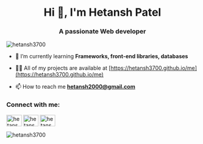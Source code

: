 <h1 align="center">Hi 👋, I'm Hetansh Patel</h1>
<h3 align="center">A passionate Web developer</h3>

<p align="left"> <img src="https://komarev.com/ghpvc/?username=hetansh3700&label=Profile%20views&color=0e75b6&style=flat" alt="hetansh3700" /> </p>

- 🌱 I’m currently learning **Frameworks, front-end libraries, databases**

- 👨‍💻 All of my projects are available at [https://hetansh3700.github.io/me](https://hetansh3700.github.io/me)

- 📫 How to reach me **hetansh2000@gmail.com**

<h3 align="left">Connect with me:</h3>
<p align="left">
<a href="https://linkedin.com/in/hetansh-patel-340b171b1" target="blank"><img align="center" src="https://raw.githubusercontent.com/rahuldkjain/github-profile-readme-generator/master/src/images/icons/Social/linked-in-alt.svg" alt="hetansh-patel-340b171b1" height="30" width="40" /></a>
<a href="https://fb.com/hetansh patel" target="blank"><img align="center" src="https://raw.githubusercontent.com/rahuldkjain/github-profile-readme-generator/master/src/images/icons/Social/facebook.svg" alt="hetansh patel" height="30" width="40" /></a>
<a href="https://instagram.com/hetansh2000" target="blank"><img align="center" src="https://raw.githubusercontent.com/rahuldkjain/github-profile-readme-generator/master/src/images/icons/Social/instagram.svg" alt="hetansh2000" height="30" width="40" /></a>
</p>

<p><img align="center" src="https://github-readme-stats.vercel.app/api/top-langs?username=hetansh3700&show_icons=true&locale=en&layout=compact" alt="hetansh3700" /></p>
